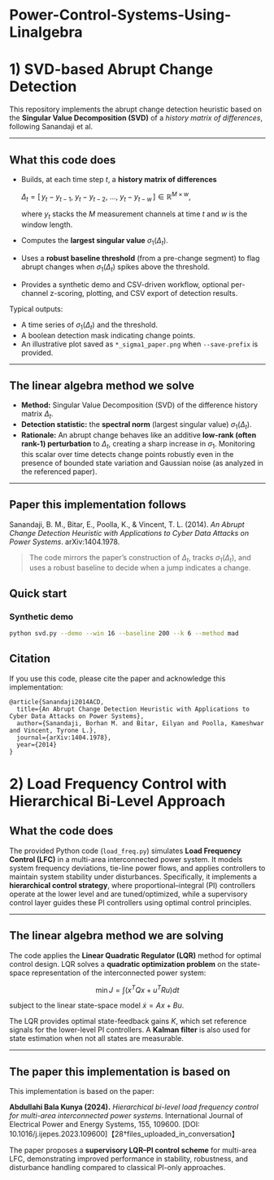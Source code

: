 # Power-Control-Systems-Using-Linalgebra

# 1) SVD-based Abrupt Change Detection

This repository implements the abrupt change detection heuristic based on the **Singular Value Decomposition (SVD)** of a *history matrix of differences*, following Sanandaji et al.

---

## What this code does

* Builds, at each time step *t*, a **history matrix of differences**

  $\Delta_t = \big[\, y_t{-}y_{t-1},\ y_t{-}y_{t-2},\ \ldots,\ y_t{-}y_{t-w} \,\big] \in \mathbb{R}^{M\times w},$

  where $y_t$ stacks the $M$ measurement channels at time *t* and $w$ is the window length.
* Computes the **largest singular value** $\sigma_1(\Delta_t)$.
* Uses a **robust baseline threshold** (from a pre-change segment) to flag abrupt changes when $\sigma_1(\Delta_t)$ spikes above the threshold.
* Provides a synthetic demo and CSV-driven workflow, optional per-channel z-scoring, plotting, and CSV export of detection results.

Typical outputs:

* A time series of $\sigma_1(\Delta_t)$ and the threshold.
* A boolean detection mask indicating change points.
* An illustrative plot saved as `*_sigma1_paper.png` when `--save-prefix` is provided.

---

## The linear algebra method we solve

* **Method:** Singular Value Decomposition (SVD) of the difference history matrix $\Delta_t$.
* **Detection statistic:** the **spectral norm** (largest singular value) $\sigma_1(\Delta_t)$.
* **Rationale:** An abrupt change behaves like an additive **low-rank (often rank-1) perturbation** to $\Delta_t$, creating a sharp increase in $\sigma_1$. Monitoring this scalar over time detects change points robustly even in the presence of bounded state variation and Gaussian noise (as analyzed in the referenced paper).

---

## Paper this implementation follows

Sanandaji, B. M., Bitar, E., Poolla, K., & Vincent, T. L. (2014). *An Abrupt Change Detection Heuristic with Applications to Cyber Data Attacks on Power Systems*. arXiv:1404.1978.

> The code mirrors the paper’s construction of $\Delta_t$, tracks $\sigma_1(\Delta_t)$, and uses a robust baseline to decide when a jump indicates a change.


## Quick start

### Synthetic demo

```bash
python svd.py --demo --win 16 --baseline 200 --k 6 --method mad
```

## Citation

If you use this code, please cite the paper and acknowledge this implementation:

```
@article{Sanandaji2014ACD,
  title={An Abrupt Change Detection Heuristic with Applications to Cyber Data Attacks on Power Systems},
  author={Sanandaji, Borhan M. and Bitar, Eilyan and Poolla, Kameshwar and Vincent, Tyrone L.},
  journal={arXiv:1404.1978},
  year={2014}
}
```

# 2) Load Frequency Control with Hierarchical Bi-Level Approach

## What the code does

The provided Python code (`load_freq.py`) simulates **Load Frequency Control (LFC)** in a multi-area interconnected power system. It models system frequency deviations, tie-line power flows, and applies controllers to maintain system stability under disturbances. Specifically, it implements a **hierarchical control strategy**, where proportional–integral (PI) controllers operate at the lower level and are tuned/optimized, while a supervisory control layer guides these PI controllers using optimal control principles.

---

## The linear algebra method we are solving

The code applies the **Linear Quadratic Regulator (LQR)** method for optimal control design. LQR solves a **quadratic optimization problem** on the state-space representation of the interconnected power system:

$$
\min J = \int (x^T Q x + u^T R u) dt
$$

subject to the linear state-space model $\dot{x} = Ax + Bu$.

The LQR provides optimal state-feedback gains $K$, which set reference signals for the lower-level PI controllers. A **Kalman filter** is also used for state estimation when not all states are measurable.

---

## The paper this implementation is based on

This implementation is based on the paper:

**Abdullahi Bala Kunya (2024).** *Hierarchical bi-level load frequency control for multi-area interconnected power systems*. International Journal of Electrical Power and Energy Systems, 155, 109600. \[DOI: 10.1016/j.ijepes.2023.109600]【28†files\_uploaded\_in\_conversation】

The paper proposes a **supervisory LQR–PI control scheme** for multi-area LFC, demonstrating improved performance in stability, robustness, and disturbance handling compared to classical PI-only approaches.
